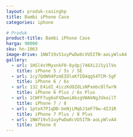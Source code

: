 ```yaml
---
layout: produk-casinghp
title: Bambi iPhone Case
categories: iphone

# Produk
product-title: Bambi iPhone Case
harga: 90000
sku: hn-1063
image-drive: 1NW719v51uyPwDw8cVU5ITN-aoLyWlvA4
gallery:
  - url: 1HSl4sYMyxnkF0-8ydpj746Xi2J1y1lVo
    title: iPhone 5 / 5s / SE
  - url: 1cy7QdW94PzmEIDloKfIQ4qgS4TCM-SgF
    title: iPhone 6 / 6s
  - url: 132_E4idI_4iczKdOZdLsNPxmbc8lfwrN
    title: iPhone 6 Plus / 6s Plus
  - url: 1CWFF7ug6oFXDwoiAbzgVWAkNgJUkoilT
    title: iPhone 7 / 8
  - url: 1ptoX7P1qDD-beNjLMqbJ1mF79w-4I31R
    title: iPhone 7 Plus / 8 Plus
  - url: 1NW719v51uyPwDw8cVU5ITN-aoLyWlvA4
    title: iPhone X
---
```

